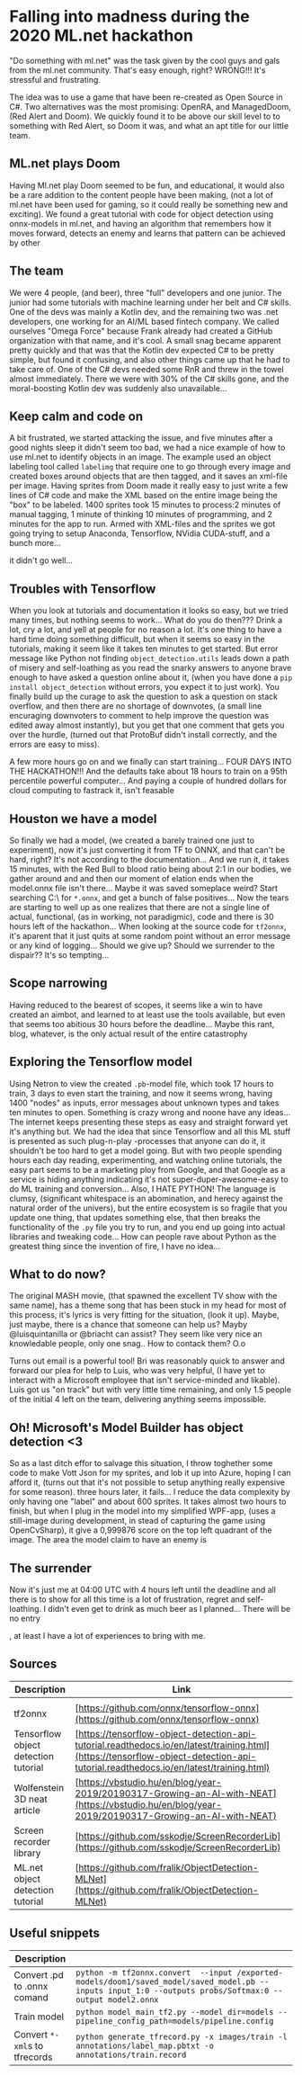 # Falling into madness during the 2020 ML.net hackathon
"Do something with ml.net" was the task given by the cool guys and gals from the ml.net community. That's easy enough, right? WRONG!!! It's stressful and frustrating.

The idea was to use a game that have been re-created as Open Source in C#. Two alternatives was the most promising: OpenRA, and ManagedDoom, (Red Alert and Doom). We quickly found it to be above our skill level to to something with Red Alert, so Doom it was, and what an apt title for our little team.

## ML.net plays Doom
Having Ml.net play Doom seemed to be fun, and educational, it would also be a rare addition to the content people have been making, (not a lot of ml.net have been used for gaming, so it could really be something new and exciting). We found a great tutorial with code for object detection using onnx-models in ml.net, and having an algorithm that remembers how it moves forward, detects an enemy and learns that pattern can be achieved by other

## The team
We were 4 people, (and beer), three "full" developers and one junior. The junior had some tutorials with machine learning under her belt and C# skills. One of the devs was mainly a Kotlin dev, and the remaining two was .net developers, one working for an AI/ML based fintech company. We called ourselves "Omega Force" because Frank already had created a GitHub organization with that name, and it's cool. A small snag became apparent pretty quickly and that was that the Kotlin dev expected C# to be pretty simple, but found it confusing, and also other things came up that he had to take care of. One of the C# devs needed some RnR and threw in the towel almost immediately. There we were with 30% of the C# skills gone, and the moral-boosting Kotlin dev was suddenly also unavailable...

## Keep calm and code on
A bit frustrated, we started attacking the issue, and five minutes after a good nights sleep it didn't seem too bad, we had a nice example of how to use ml.net to identify objects in an image. The example used an object labeling tool called `labelimg` that require one to go through every image and created boxes around objects that are then tagged, and it saves an xml-file per image. Having sprites from Doom made it really easy to just write a few lines of C# code and make the XML based on the entire image being the "box" to be labeled. 1400 sprites took 15 minutes to process:2 minutes of manual tagging, 1 minute of thinking 10 minutes of programming, and 2 minutes for the app to run. Armed with XML-files and the sprites we got going trying to setup Anaconda, Tensorflow, NVidia CUDA-stuff, and a bunch more...

it didn't go well...

## Troubles with Tensorflow
When you look at tutorials and documentation it looks so easy, but we tried many times, but nothing seems to work... What do you do then??? Drink a lot, cry a lot, and yell at people for no reason a lot. It's one thing to have a hard time doing something difficult, but when it seems so easy in the tutorials, making it seem like it takes ten minutes to get started. But error message like Python not finding `object_detection.utils` leads down a path of misery and self-loathing as you read the snarky answers to anyone brave enough to have asked a question online about it, (when you have done a `pip install object_detection` without errors, you expect it to just work). You finally build up the curage to ask the question to ask a question on stack overflow, and then there are no shortage of downvotes, (a small line encuraging downvoters to comment to help improve the question was edited away almost instantly), but you get that one comment that gets you over the hurdle, (turned out that ProtoBuf didn't install correctly, and the errors are easy to miss).

A few more hours go on and we finally can start training... FOUR DAYS INTO THE HACKATHON!!! And the defaults take about 18 hours to train on a 95th percentile powerful computer... And paying a couple of hundred dollars for cloud computing to fastrack it, isn't feasable

## Houston we have a model
So finally we had a model, (we created a barely trained one just to experiment), now it's just converting it from TF to ONNX, and that can't be hard, right? It's not according to the documentation... And we run it, it takes 15 minutes, with the Red Bull to blood ratio being about 2:1 in our bodies, we gather around and and then our moment of elation ends when the model.onnx file isn't there... Maybe it was saved someplace weird? Start searching C:\ for `*.onnx`, and get a bunch of false positives... Now the tears are starting to well up as one realizes that there are not a single line of actual, functional, (as in working, not paradigmic), code and there is 30 hours left of the hackathon... When looking at the source code for `tf2onnx`, it's aparent that it just quits at some random point without an error message or any kind of logging... Should we give up? Should we surrender to the dispair?? It's so tempting...

## Scope narrowing
Having reduced to the bearest of scopes, it seems like a win to have created an aimbot, and learned to at least use the tools available, but even that seems too abitious 30 hours before the deadline... Maybe this rant, blog, whatever, is the only actual result of the entire catastrophy

## Exploring the Tensorflow model
Using Netron to view the created `.pb`-model file, which took 17 hours to train, 3 days to even start the training, and now it seems wrong, having 1400 "nodes" as inputs, error messages about unknown types and takes ten minutes to open. Something is crazy wrong and noone have any ideas... The internet keeps presenting these steps as easy and straight forward yet it's anything but. We had the idea that since Tensorflow and all this ML stuff is presented as such plug-n-play -processes that anyone can do it, it shouldn't be too hard to get a model going. But with two people spending hours each day reading, experimenting, and watching online tutorials, the easy part seems to be a marketing ploy from Google, and that Google as a service is hiding anything indicating it's not super-duper-awesome-easy to do ML training and conversion... Also, I HATE PYTHON! The language is clumsy, (significant whitespace is an abomination, and herecy against the natural order of the univers), but the entire ecosystem is so fragile that you update one thing, that updates something else, that then breaks the functionality of the `.py` file you try to run, and you end up going into actual libraries and tweaking code... How can people rave about Python as the greatest thing since the invention of fire, I have no idea...

## What to do now?
The original MASH movie, (that spawned the excellent TV show with the same name), has a theme song that has been stuck in my head for most of this process, it's lyrics is very fitting for the situation, (look it up). Maybe, just maybe, there is a chance that someone can help us? Mayby @luisquintanilla or @briacht can assist? They seem like very nice an knowledable people, only one snag.. How to contack them? O.o

Turns out email is a powerful tool! Bri was reasonably quick to answer and forward our plea for help to Luis, who was very helpful, (I have yet to interact with a Microsoft employee that isn't service-minded and likable). Luis got us "on track" but with very little time remaining, and only 1.5 people of the initial 4 left on the team, delivering anything seems impossible.

## Oh! Microsoft's Model Builder has object detection <3
So as a last ditch effor to salvage this situation, I throw toghether some code to make Vott Json for my sprites, and lob it up into Azure, hoping I can afford it, (turns out that it's not possible to setup anything really expensive for some reason). three hours later, it fails... I reduce the data complexity by only having one "label" and about 600 sprites. It takes almost two hours to finish, but when I plug in the model into my simplified WPF-app, (uses a still-image during development, in stead of capturing the game using OpenCvSharp), it give a 0,999876 score on the top left quadrant of the image. The area the model claim to have an enemy is  


## The surrender
Now it's just me at 04:00 UTC with 4 hours left until the deadline and all there is to show for all this time is a lot of frustration, regret and self-loathing. I didn't even get to drink as much beer as I planned... There will be no entry


, at least I have a lot of experiences to bring with me. 














## Sources
|Description|Link|
|---|---|
||[]()|
|tf2onnx|[https://github.com/onnx/tensorflow-onnx](https://github.com/onnx/tensorflow-onnx)|
|Tensorflow object detection tutorial|[https://tensorflow-object-detection-api-tutorial.readthedocs.io/en/latest/training.html](https://tensorflow-object-detection-api-tutorial.readthedocs.io/en/latest/training.html)|
|Wolfenstein 3D neat article|[https://vbstudio.hu/en/blog/year-2019/20190317-Growing-an-AI-with-NEAT](https://vbstudio.hu/en/blog/year-2019/20190317-Growing-an-AI-with-NEAT)|
|Screen recorder library|[https://github.com/sskodje/ScreenRecorderLib](https://github.com/sskodje/ScreenRecorderLib)|
|ML.net object detection tutorial|[https://github.com/fralik/ObjectDetection-MLNet](https://github.com/fralik/ObjectDetection-MLNet)

## Useful snippets
|Description||
|---|---|
|Convert .pd to .onnx comand|`python -m tf2onnx.convert  --input /exported-models/doom1/saved_model/saved_model.pb --inputs input_1:0 --outputs probs/Softmax:0 --output model2.onnx`|
|Train model|`python model_main_tf2.py --model_dir=models --pipeline_config_path=models/pipeline.config`|
|Convert `*-xml`s to tfrecords|`python generate_tfrecord.py -x images/train -l annotations/label_map.pbtxt -o annotations/train.record`|